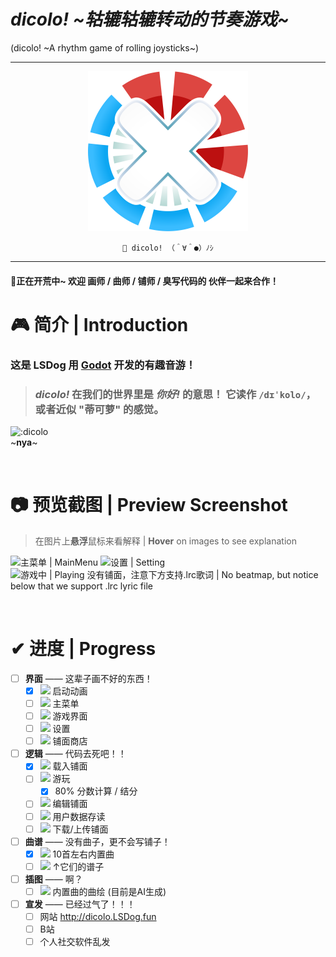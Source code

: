 # *dicolo! ~轱辘轱辘转动的节奏游戏\~*
(dicolo! ~A rhythm game of rolling joysticks\~)

---
<div align=center>
<img src="visual/icon/icon.svg" width="256px" alt="icon!"/>

  `🎉 dicolo! （＾∀＾●）ﾉｼ`
</div>

---

#### 📣正在开荒中~ 欢迎 **画师** / **曲师** / **铺师** / **臭写代码的** 伙伴一起来合作！


# 🎮 简介 | Introduction

### 这是 LSDog 用 [Godot](http://github.com/godotengine/godot) 开发的有趣音游！  

> ### ***dicolo!*** 在我们的世界里是 ***你好!*** 的意思！  它读作 **`/dɪˈkolo/`**，或者近似 "**蒂可萝**" 的感觉。  

![:dicolo](https://count.getloli.com/get/@:dicolo)  
~**nya**~

<br/>

# 📷 预览截图 | Preview Screenshot
> 在图片上**悬浮**鼠标来看解释 | **Hover** on images to see explanation

<img src="https://github.com/LSDogX/dicolo/assets/61925478/1cb79355-7cb5-44c6-8158-d08ed67f7a5e" width="384px" title="主菜单 | MainMenu"/> <img src="https://github.com/LSDogX/dicolo/assets/61925478/0302d6ce-3e87-481c-8702-46992d26007e" width="384px" title="设置 | Setting"/> <img src="https://github.com/LSDogX/dicolo/assets/61925478/927d8d4c-2349-4765-90b9-3c9627dbf535" width="384px" title="游戏中 | Playing &#10; 没有铺面，注意下方支持.lrc歌词 | No beatmap, but notice below that we support .lrc lyric file"/>

<br/>

# ✔ 进度 | Progress
- [ ] **界面** —— 这辈子画不好的东西！
  - [x] ![](https://progress-bar.dev/100/) 启动动画
  - [ ] ![](https://progress-bar.dev/80/) 主菜单 
  - [ ] ![](https://progress-bar.dev/80/) 游戏界面
  - [ ] ![](https://progress-bar.dev/80/) 设置
  - [ ] ![](https://progress-bar.dev/0/) 铺面商店
- [ ] **逻辑** —— 代码去死吧！！
  - [x] ![](https://progress-bar.dev/100/) 载入铺面
  - [ ] ![](https://progress-bar.dev/90/) 游玩
	- [x] 80% 分数计算 / 结分
  - [ ] ![](https://progress-bar.dev/50/) 编辑铺面
  - [ ] ![](https://progress-bar.dev/60/) 用户数据存读
  - [ ] ![](https://progress-bar.dev/0/) 下载/上传铺面
- [ ] **曲谱** —— 没有曲子，更不会写铺子！
  - [x] ![](https://progress-bar.dev/100/) 10首左右内置曲
  - [ ] ![](https://progress-bar.dev/0/) ↑它们的谱子
- [ ] **插图** —— 啊？
  - [ ] ![](https://progress-bar.dev/50/) 内置曲的曲绘 (目前是AI生成)
- [ ] **宣发** —— 已经过气了！！！
  - [ ] 网站 http://dicolo.LSDog.fun
  - [ ] B站
  - [ ] 个人社交软件乱发
